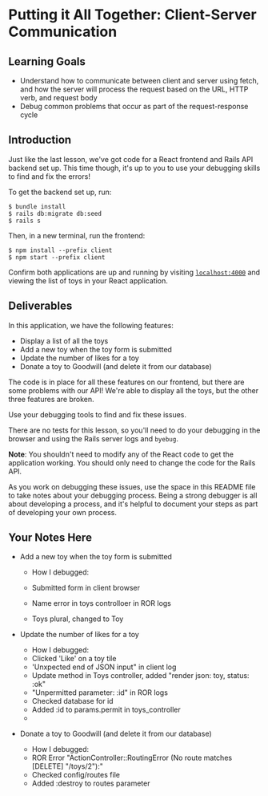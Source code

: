 # Putting it All Together: Client-Server Communication

## Learning Goals

- Understand how to communicate between client and server using fetch, and how
  the server will process the request based on the URL, HTTP verb, and request
  body
- Debug common problems that occur as part of the request-response cycle

## Introduction

Just like the last lesson, we've got code for a React frontend and Rails API
backend set up. This time though, it's up to you to use your debugging skills to
find and fix the errors!

To get the backend set up, run:

```console
$ bundle install
$ rails db:migrate db:seed
$ rails s
```

Then, in a new terminal, run the frontend:

```console
$ npm install --prefix client
$ npm start --prefix client
```

Confirm both applications are up and running by visiting
[`localhost:4000`](http://localhost:4000) and viewing the list of toys in your
React application.

## Deliverables

In this application, we have the following features:

- Display a list of all the toys
- Add a new toy when the toy form is submitted
- Update the number of likes for a toy
- Donate a toy to Goodwill (and delete it from our database)

The code is in place for all these features on our frontend, but there are some
problems with our API! We're able to display all the toys, but the other three
features are broken.

Use your debugging tools to find and fix these issues.

There are no tests for this lesson, so you'll need to do your debugging in the
browser and using the Rails server logs and `byebug`.

**Note**: You shouldn't need to modify any of the React code to get the
application working. You should only need to change the code for the Rails API.

As you work on debugging these issues, use the space in this README file to take
notes about your debugging process. Being a strong debugger is all about
developing a process, and it's helpful to document your steps as part of
developing your own process.

## Your Notes Here

- Add a new toy when the toy form is submitted

  - How I debugged:
  
  - Submitted form in client browser
  - Name error in toys controlloer in ROR logs
  - Toys plural, changed to Toy

- Update the number of likes for a toy

  - How I debugged:
  - Clicked 'Like' on a toy tile
  - 'Unxpected end of JSON input" in client log
  - Update method in Toys controller, added "render json: toy, status: :ok"
  - "Unpermitted parameter: :id" in ROR logs
  - Checked database for id 
  - Added :id to params.permit in toys_controller
  - 

- Donate a toy to Goodwill (and delete it from our database)

  - How I debugged:
  - ROR Error "ActionController::RoutingError (No route matches [DELETE] "/toys/2"):"
  - Checked config/routes file
  - Added :destroy to routes parameter
